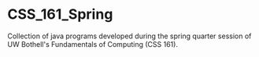 # CSS_161_Spring
Collection of java programs developed during the spring quarter session of UW Bothell's Fundamentals of Computing (CSS 161).
